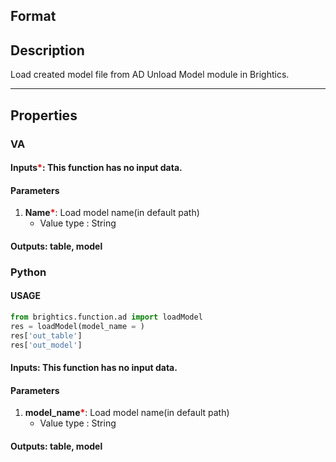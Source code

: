 ## Format



## Description
Load created model file from AD Unload Model module in Brightics.

---

## Properties
### VA
#### Inputs<b style="color:red">*</b>: This function has no input data.

#### Parameters
1. **Name**<b style="color:red">*</b>: Load model name(in default path)
   - Value type : String

#### Outputs: table, model

### Python

#### USAGE
```python
from brightics.function.ad import loadModel
res = loadModel(model_name = )
res['out_table']
res['out_model']
```
#### Inputs: This function has no input data.

#### Parameters
1. **model_name**<b style="color:red">*</b>: Load model name(in default path)
   - Value type : String

#### Outputs: table, model


